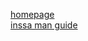 [homepage](https://happiegrub.github.io/)  
[inssa man guide](https://happiegrub.github.io/inssaman-guide/)
